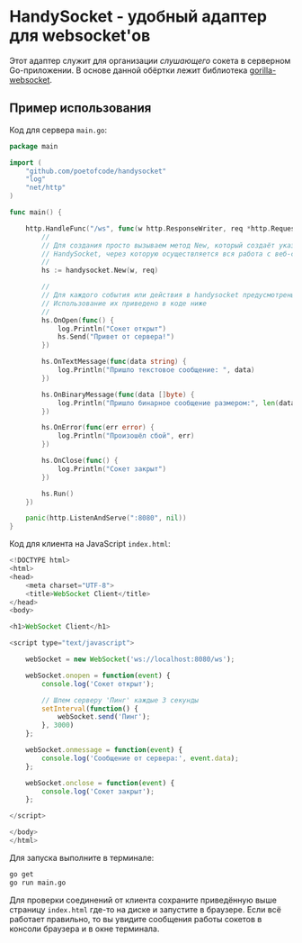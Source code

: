 # HandySocket - удобный адаптер для websocket'ов #

Этот адаптер служит для организации *слушающего* сокета в серверном Go-приложении. В основе данной обёртки лежит библиотека [gorilla-websocket](https://github.com/gorilla/websocket).

## Пример использования ##

Код для сервера `main.go`:

```go
package main

import (
	"github.com/poetofcode/handysocket"
	"log"
	"net/http"
)

func main() {

	http.HandleFunc("/ws", func(w http.ResponseWriter, req *http.Request) {
		//
		// Для создания просто вызываем метод New, который создаёт указатель на структуру
		// HandySocket, через которую осуществляется вся работа с веб-сокетом
		//
		hs := handysocket.New(w, req)

		//
		// Для каждого события или действия в handysocket предусмотрены callback-методы
		// Использование их приведено в коде ниже 
		//
		hs.OnOpen(func() {
			log.Println("Сокет открыт")
			hs.Send("Привет от сервера!")
		})

		hs.OnTextMessage(func(data string) {
			log.Println("Пришло текстовое сообщение: ", data)
		})

		hs.OnBinaryMessage(func(data []byte) {
			log.Println("Пришло бинарное сообщение размером:", len(data))
		})

		hs.OnError(func(err error) {
			log.Println("Произошёл сбой", err)
		})

		hs.OnClose(func() {
			log.Println("Сокет закрыт")
		})

		hs.Run()
	})

	panic(http.ListenAndServe(":8080", nil))
}
```

Код для клиента на JavaScript `index.html`:

```javascript
<!DOCTYPE html>
<html>
<head>
	<meta charset="UTF-8">
	<title>WebSocket Client</title>
</head>
<body>

<h1>WebSocket Client</h1>

<script type="text/javascript">

	webSocket = new WebSocket('ws://localhost:8080/ws');

    webSocket.onopen = function(event) {
        console.log('Сокет открыт');

        // Шлем серверу 'Пинг' каждые 3 секунды
        setInterval(function() {
        	webSocket.send('Пинг');
        }, 3000)
    };

    webSocket.onmessage = function(event) {
        console.log('Сообщение от сервера:', event.data);
    };

    webSocket.onclose = function(event) {
        console.log('Сокет закрыт');
    };

</script>

</body>
</html>
```

Для запуска выполните в терминале:

```bash
go get
go run main.go
```

Для проверки соединений от клиента сохраните приведённую выше страницу `index.html` где-то на диске и запустите в браузере. Если всё работает правильно, то вы увидите сообщения работы сокетов в консоли браузера и в окне терминала.
